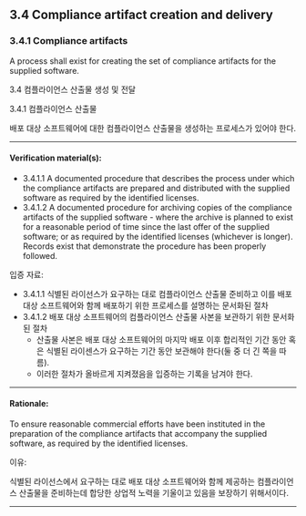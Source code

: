 ## 3.4 Compliance artifact creation and delivery
### 3.4.1 Compliance artifacts
A process shall exist for creating the set of compliance artifacts for the supplied software.


3.4 컴플라이언스 산출물 생성 및 전달

3.4.1 컴플라이언스 산출물

배포 대상 소프트웨어에 대한 컴플라이언스 산출물을 생성하는 프로세스가 있어야 한다. 

---

#### Verification material(s):
* 3.4.1.1 A documented procedure that describes the process under which the compliance artifacts are prepared and distributed with the supplied software as required by the identified licenses.
* 3.4.1.2 A documented procedure for archiving copies of the compliance artifacts of the supplied software - where the archive is planned to exist for a reasonable period of time since the last offer of the supplied software; or as required by the identified licenses (whichever is longer). Records exist that demonstrate the procedure has been properly followed.


입증 자료:

* 3.4.1.1 식별된 라이선스가 요구하는 대로 컴플라이언스 산출물 준비하고 이를 배포 대상 소프트웨어와 함께 배포하기 위한 프로세스를 설명하는 문서화된 절차
* 3.4.1.2 배포 대상 소프트웨어의 컴플라이언스 산출물 사본을 보관하기 위한 문서화된 절차 
  - 산출물 사본은 배포 대상 소프트웨어의 마지막 배포 이후 합리적인 기간 동안 혹은 식별된 라이센스가 요구하는 기간 동안 보관해야 한다(둘 중 더 긴 쪽을 따름). 
  - 이러한 절차가 올바르게 지켜졌음을 입증하는 기록을 남겨야 한다. 

---

#### Rationale:
To ensure reasonable commercial efforts have been instituted in the preparation of the compliance artifacts that accompany the supplied software, as required by the identified licenses.


이유:

식별된 라이선스에서 요구하는 대로 배포 대상 소프트웨어와 함께 제공하는 컴플라이언스 산출물을 준비하는데 합당한 상업적 노력을 기울이고 있음을 보장하기 위해서이다. 

---